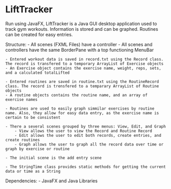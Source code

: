 # LiftTracker
Run using JavaFX, LiftTracker is a Java GUI desktop application used to track gym workouts. Information is stored and can be graphed. Routines can be created for easy entries.

Structure:
	- All scenes (FXML Files) have a controller
	- All scenes and controllers have the same BorderPane with a top functioning MenuBar

	- Entered workout data is saved in record.txt using the Record class. The record is transfered to a temporary ArrayList of Exercise objects
	- An Exercise object contains the exercise name, weight, reps, sets, and a calculated totalLifted

	- Entered routines are saved in routine.txt using the RoutineRecord class. The record is trensfered to a temparary ArrayList of Routine objects
	- A routine objects contains the routine name, and an array of exercise names

	- Routines are used to easily graph simmilar exercises by routine name. Also, they allow for easy data entry, as the exercise name is certain to be consistent

	- There a several scenes grouped by three menus: View, Edit, and Graph
		- View allows the user to view the Record and Routine Record
		- Edit allows the user to edit both records, create entries, and create routines
		- Graph allows the user to graph all the record data over time or graph by exercise or routine

	- The initial scene is the add entry scene

	- The StringTime class provides static methods for getting the current data or time as a String

Dependencies: 
	- JavaFX and Java Libraries


